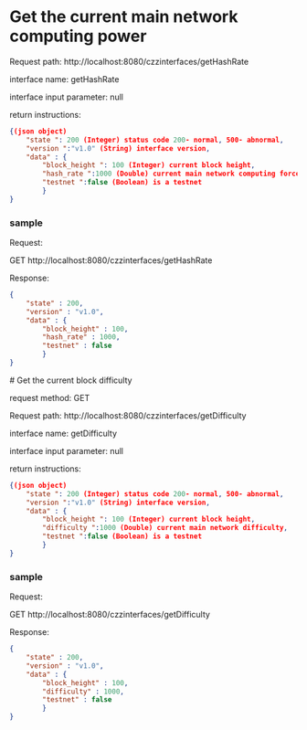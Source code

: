# Get the current main network computing power


<a name="getHashRate"/>
Request path: http://localhost:8080/czzinterfaces/getHashRate

interface name: getHashRate

interface input parameter: null

return instructions:
```json
{(json object)
    "state ": 200 (Integer) status code 200- normal, 500- abnormal,
    "version ":"v1.0" (String) interface version,
    "data" : {
        "block_height ": 100 (Integer) current block height,
        "hash_rate ":1000 (Double) current main network computing force (unit H/s),
        "testnet ":false (Boolean) is a testnet
        }
}
```
### sample
Request:

GET http://localhost:8080/czzinterfaces/getHashRate

Response:
```json
{
    "state" : 200,
    "version" : "v1.0",
    "data" : {
        "block_height" : 100,
        "hash_rate" : 1000,
        "testnet" : false
        }
}
```


<a name="getDifficulty"/>
# Get the current block difficulty

request method: GET

Request path: http://localhost:8080/czzinterfaces/getDifficulty

interface name: getDifficulty

interface input parameter: null

return instructions: 
```json
{(json object)
    "state ": 200 (Integer) status code 200- normal, 500- abnormal,
    "version ":"v1.0" (String) interface version,
    "data" : {
        "block_height ": 100 (Integer) current block height,
        "difficulty ":1000 (Double) current main network difficulty,
        "testnet ":false (Boolean) is a testnet
        }
}
```
### sample
Request: 

GET http://localhost:8080/czzinterfaces/getDifficulty

Response: 

```json
{
    "state" : 200,
    "version" : "v1.0",
    "data" : {
        "block_height" : 100,
        "difficulty" : 1000,
        "testnet" : false
        }
}
```